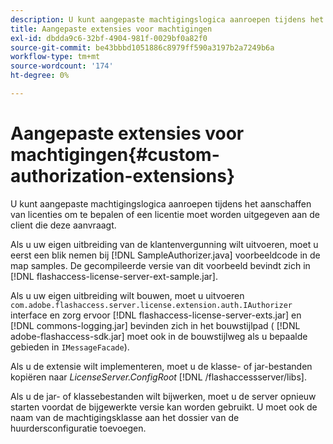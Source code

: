 ```yaml
---
description: U kunt aangepaste machtigingslogica aanroepen tijdens het aanschaffen van licenties om te bepalen of een licentie moet worden uitgegeven aan de client die deze aanvraagt.
title: Aangepaste extensies voor machtigingen
exl-id: dbdda9c6-32bf-4904-981f-0029bf0a82f0
source-git-commit: be43bbbd1051886c8979ff590a3197b2a7249b6a
workflow-type: tm+mt
source-wordcount: '174'
ht-degree: 0%

---
```


# Aangepaste extensies voor machtigingen{#custom-authorization-extensions}

U kunt aangepaste machtigingslogica aanroepen tijdens het aanschaffen van licenties om te bepalen of een licentie moet worden uitgegeven aan de client die deze aanvraagt.

Als u uw eigen uitbreiding van de klantenvergunning wilt uitvoeren, moet u eerst een blik nemen bij [!DNL SampleAuthorizer.java] voorbeeldcode in de map samples. De gecompileerde versie van dit voorbeeld bevindt zich in [!DNL flashaccess-license-server-ext-sample.jar].

Als u uw eigen uitbreiding wilt bouwen, moet u uitvoeren `com.adobe.flashaccess.server.license.extension.auth.IAuthorizer` interface en zorg ervoor [!DNL flashaccess-license-server-exts.jar] en [!DNL commons-logging.jar] bevinden zich in het bouwstijlpad ( [!DNL adobe-flashaccess-sdk.jar] moet ook in de bouwstijlweg als u bepaalde gebieden in `IMessageFacade`).

Als u de extensie wilt implementeren, moet u de klasse- of jar-bestanden kopiëren naar *LicenseServer.ConfigRoot* [!DNL /flashaccessserver/libs].

Als u de jar- of klassebestanden wilt bijwerken, moet u de server opnieuw starten voordat de bijgewerkte versie kan worden gebruikt. U moet ook de naam van de machtigingsklasse aan het dossier van de huurdersconfiguratie toevoegen.
